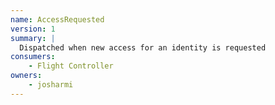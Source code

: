 ```yaml
---
name: AccessRequested
version: 1
summary: |
  Dispatched when new access for an identity is requested
consumers:
    - Flight Controller
owners:
    - josharmi
---
```



<NodeGraph title="Consumer / Producer Diagram" />

<Schema />

<EventExamples />
